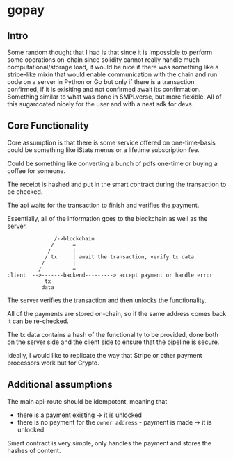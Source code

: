 # gopay

## Intro

Some random thought that I had is that since it is impossible to perform some
operations on-chain since solidity cannot really handle much
computational/storage load, it would be nice if there was something like a
stripe-like mixin that would enable communication with the chain and run code
on a server in Python or Go but only if there is a transaction confirmed, if it
is exisiting and not confirmed await its confirmation. Something similar to
what was done in SMPLverse, but more flexible. All of this sugarcoated nicely
for the user and with a neat sdk for devs.

## Core Functionality

Core assumption is that there is some service offered on one-time-basis
could be something like iStats menus or a lifetime subscription fee.

Could be something like converting a bunch of pdfs one-time or
buying a coffee for someone.

The receipt is hashed and put in the smart contract during the transaction to
be checked.

The api waits for the transaction to finish and verifies the payment.

Essentially, all of the information goes to the blockchain as well as the server.

```graph
               /->blockchain
              /      =
             /       |
            / tx     | await the transaction, verify tx data
           /         |
          /          =
client  -->-------backend---------> accept payment or handle error
            tx
           data
```

The server verifies the transaction and then unlocks the functionality.

All of the payments are stored on-chain, so if the same address comes
back it can be re-checked.

The tx data contains a hash of the functionality to be provided,
done both on the server side and the client side to ensure that the pipeline is secure.

Ideally, I would like to replicate the way that Stripe or other payment
processors work but for Crypto.

## Additional assumptions

The main api-route should be idempotent, meaning that

- there is a payment existing -> it is unlocked
- there is no payment for the `owner address` - payment is made -> it is unlocked

Smart contract is very simple, only handles the payment and stores the hashes
of content.
